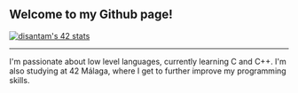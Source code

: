 ## Welcome to my Github page!
[![disantam's 42 stats](https://badge.mediaplus.ma/darkblue/disantam?1337Badge=off&UM6P=off)](https://github.com/oakoudad/badge42)

---
I'm passionate about low level languages, currently learning C and C++.
I'm also studying at 42 Málaga, where I get to further improve my programming skills.
